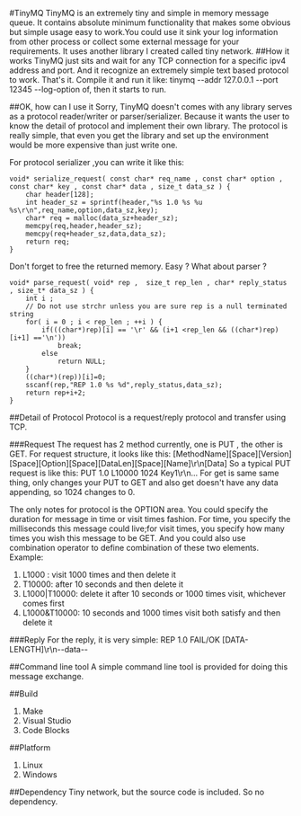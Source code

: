 #TinyMQ
TinyMQ is an extremely tiny and simple in memory message queue. It contains absolute minimum functionality that
makes some obvious but simple usage easy to work.You could use it sink your log information from other process or 
collect some external message for your requirements. It uses another library I created called tiny network.
##How it works
TinyMQ just sits and wait for any TCP connection for a specific ipv4 address and port. And it recognize an extremely
simple text based protocol to work. That's it. 
Compile it and run it like: tinymq --addr 127.0.0.1 --port 12345 --log-option of, then it starts to run.

##OK, how can I use it
Sorry, TinyMQ doesn't comes with any library serves as a protocol reader/writer or parser/serializer. Because it wants
the user to know the detail of protocol and implement their own library. The protocol is really simple, that even you
get the library and set up the environment would be more expensive than just write one. 

For protocol serializer ,you can write it like this:
```
void* serialize_request( const char* req_name , const char* option , const char* key , const char* data , size_t data_sz ) {
	char header[128];
	int header_sz = sprintf(header,"%s 1.0 %s %u %s\r\n",req_name,option,data_sz,key);
	char* req = malloc(data_sz+header_sz);
	memcpy(req,header,header_sz);
	memcpy(req+header_sz,data,data_sz);
	return req;
}
```
Don't forget to free the returned memory. Easy ? What about parser ?
```
void* parse_request( void* rep ,  size_t rep_len , char* reply_status , size_t* data_sz ) {
	int i ;
	// Do not use strchr unless you are sure rep is a null terminated string
	for( i = 0 ; i < rep_len ; ++i ) {
		if(((char*)rep)[i] == '\r' && (i+1 <rep_len && ((char*)rep)[i+1] =='\n'))
			break;
		else
			return NULL;
	}
	((char*)(rep))[i]=0;
	sscanf(rep,"REP 1.0 %s %d",reply_status,data_sz);
	return rep+i+2;
}
```
##Detail of Protocol
Protocol is a request/reply protocol and transfer using TCP.
 
###Request
The request has 2 method currently, one is PUT , the other is GET. For request structure, it looks like this:
[MethodName][Space][Version][Space][Option][Space][DataLen][Space][Name]\r\n[Data]
So a typical PUT request is like this:
PUT 1.0 L10000 1024 Key1\r\n...
For get is same same thing, only changes your PUT to GET and also get doesn't have any data appending, so 1024 changes
to 0.

The only notes for protocol is the OPTION area. You could specify the duration for message in time or visit times fashion.
For time, you specify the milliseconds this message could live;for visit times, you specify how many times you wish this 
message to be GET. And you could also use combination operator to define combination of these two elements. 
Example:

1. L1000 : visit 1000 times and then delete it
2. T10000: after 10 seconds and then delete it
3. L1000|T10000: delete it after 10 seconds or 1000 times visit, whichever comes first
4. L1000&T10000: 10 seconds and 1000 times visit both satisfy and then delete it

###Reply
For the reply, it is very simple:
REP 1.0 FAIL/OK [DATA-LENGTH]\r\n--data--

##Command line tool
A simple command line tool is provided for doing this message exchange.

##Build
1. Make
2. Visual Studio
3. Code Blocks

##Platform
1. Linux
2. Windows

##Dependency
Tiny network, but the source code is included. So no dependency.











